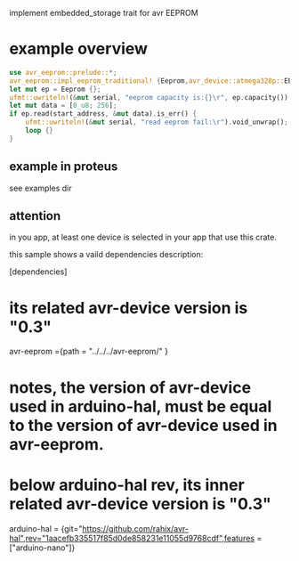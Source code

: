 implement embedded_storage trait for avr EEPROM


# example overview
```rust
use avr_eeprom::prelude::*;
avr_eeprom::impl_eeprom_traditional! {Eeprom,avr_device::atmega328p::EEPROM,1024}
let mut ep = Eeprom {};
ufmt::uwriteln!(&mut serial, "eeprom capacity is:{}\r", ep.capacity()).void_unwrap();
let mut data = [0_u8; 256];
if ep.read(start_address, &mut data).is_err() {
    ufmt::uwriteln!(&mut serial, "read eeprom fail:\r").void_unwrap();
    loop {}
}
```

## example in proteus

see examples dir

## attention

in you app, at least one device is selected in your app that use this crate. 

this sample shows a vaild dependencies description:

[dependencies]

# its related avr-device version is "0.3" 
avr-eeprom ={path = "../../../avr-eeprom/" }

# notes, the version of avr-device used in arduino-hal, must be equal to the version of avr-device used in avr-eeprom.
# below arduino-hal rev, its inner related avr-device version is "0.3"
arduino-hal = {git="https://github.com/rahix/avr-hal",rev="1aacefb335517f85d0de858231e11055d9768cdf",features = ["arduino-nano"]}
